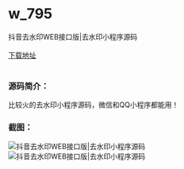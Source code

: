 # w_795
抖音去水印WEB接口版|去水印小程序源码
<br/></br>
[下载地址](https://www.uuid2.com/795.html "下载地址")
<br/></br>
<h3>源码简介：</h3>
<p>比较火的去水印小程序源码，微信和QQ小程序都能用！<p>
<p> <p>
<h3>截图：</h3>
<img src="https://www.uuid2.com/wp-content/uploads/img/202105/d2aeae3298.jpg" alt="抖音去水印WEB接口版|去水印小程序源码"><img src="https://www.uuid2.com/wp-content/uploads/img/202105/d2aeae3298.jpg" alt="抖音去水印WEB接口版|去水印小程序源码">
